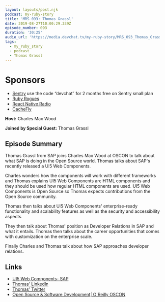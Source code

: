 ```yaml
---
layout: layouts/post.njk
podcast: my-ruby-story
title: 'MRS 093: Thomas Grassl'
date: 2019-08-27T10:00:29.339Z
episode_number: 093
duration: '30:25'
audio_url: 'https://media.devchat.tv/my-ruby-story/MRS_093_Thomas_Grassl.mp3'
tags:
  - my_ruby_story
  - podcast
  - Thomas Grassl
---
```

# Sponsors

* [Sentry](https://sentry.io/) use the code “devchat” for 2 months free on Sentry small plan
* [Ruby Rogues](https://devchat.tv/ruby-rogues/)
* [React Native Radio](https://devchat.tv/react-native-radio/)
* [CacheFly](https://www.cachefly.com/)

**Host:** Charles Max Wood

**Joined by Special Guest:** Thomas Grassl

## Episode Summary

Thomas Grassl from SAP joins Charles Max Wood at OSCON to talk about what SAP is doing in the Open Source world. Thomas talks about SAP's recently released a UI5 Web Components.

Charles wonders how the components will work with different frameworks and Thomas explains UI5 Web Components are HTML components and they should be used how regular HTML components are used. UI5 Web Components is Open Source so Thomas expects contributions from the Open Source community.

Thomas then talks about UI5 Web Components'  enterprise-ready functionality and scalability features as well as the security and accessibility aspects.

They then talk about Thomas' position as Developer Relations in SAP and what it entails. Thomas then talks about the career opportunities that comes with customization on the enterprise scale. 

Finally Charles and Thomas talk about how SAP approaches developer relations. 

## Links

* [UI5 Web Components- SAP](<https://sap.github.io › ui5-webcomponents>)
* [Thomas' LinkedIn](https://www.linkedin.com/in/grassl/)
* [Thomas' Twitter](https://twitter.com/grassl)
* [Open Source & Software Development| O'Reilly OSCON](https://conferences.oreilly.com/oscon/oscon-or)
